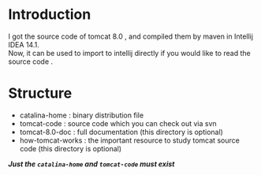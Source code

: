 
# Introduction

I got the source code of tomcat 8.0 , and compiled them by maven in Intellij IDEA 14.1.  
Now, it can be used to import to intellij directly if you would like to read the source code .

# Structure

* catalina-home : binary distribution file
* tomcat-code : source code which you can check out via svn
* tomcat-8.0-doc : full documentation (this directory is optional)
* how-tomcat-works : the important resource to study tomcat source code (this directory is optional)

___Just the `catalina-home` and `tomcat-code` must exist___



